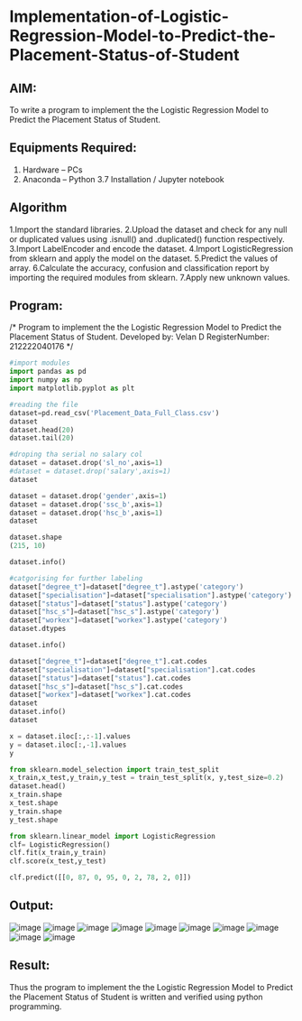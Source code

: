 # Implementation-of-Logistic-Regression-Model-to-Predict-the-Placement-Status-of-Student

## AIM:
To write a program to implement the the Logistic Regression Model to Predict the Placement Status of Student.

## Equipments Required:
1. Hardware – PCs
2. Anaconda – Python 3.7 Installation / Jupyter notebook

## Algorithm
1.Import the standard libraries. 
2.Upload the dataset and check for any null or duplicated values using .isnull() and .duplicated() function respectively.
3.Import LabelEncoder and encode the dataset.
4.Import LogisticRegression from sklearn and apply the model on the dataset. 
5.Predict the values of array.
6.Calculate the accuracy, confusion and classification report by importing the required modules from sklearn.
7.Apply new unknown values.


## Program:

/*
Program to implement the the Logistic Regression Model to Predict the Placement Status of Student.
Developed by: Velan D
RegisterNumber:  212222040176
*/

```python
#import modules
import pandas as pd
import numpy as np
import matplotlib.pyplot as plt

#reading the file
dataset=pd.read_csv('Placement_Data_Full_Class.csv')
dataset
dataset.head(20)
dataset.tail(20)

#droping tha serial no salary col
dataset = dataset.drop('sl_no',axis=1)
#dataset = dataset.drop('salary',axis=1)
dataset

dataset = dataset.drop('gender',axis=1)
dataset = dataset.drop('ssc_b',axis=1)
dataset = dataset.drop('hsc_b',axis=1)
dataset

dataset.shape
(215, 10)

dataset.info()

#catgorising for further labeling
dataset["degree_t"]=dataset["degree_t"].astype('category')
dataset["specialisation"]=dataset["specialisation"].astype('category')
dataset["status"]=dataset["status"].astype('category')
dataset["hsc_s"]=dataset["hsc_s"].astype('category')
dataset["workex"]=dataset["workex"].astype('category')
dataset.dtypes

dataset.info()

dataset["degree_t"]=dataset["degree_t"].cat.codes
dataset["specialisation"]=dataset["specialisation"].cat.codes
dataset["status"]=dataset["status"].cat.codes
dataset["hsc_s"]=dataset["hsc_s"].cat.codes
dataset["workex"]=dataset["workex"].cat.codes
dataset
dataset.info()
dataset

x = dataset.iloc[:,:-1].values
y = dataset.iloc[:,-1].values
y

from sklearn.model_selection import train_test_split
x_train,x_test,y_train,y_test = train_test_split(x, y,test_size=0.2)
dataset.head()
x_train.shape
x_test.shape
y_train.shape
y_test.shape

from sklearn.linear_model import LogisticRegression
clf= LogisticRegression()
clf.fit(x_train,y_train)
clf.score(x_test,y_test)

clf.predict([[0, 87, 0, 95, 0, 2, 78, 2, 0]])


```

## Output:
![image](https://github.com/VELANDHANANJAYAN/Implementation-of-Logistic-Regression-Model-to-Predict-the-Placement-Status-of-Student/assets/119405038/cf7ff943-da4a-4236-bb96-f89d507bf2d0)
![image](https://github.com/VELANDHANANJAYAN/Implementation-of-Logistic-Regression-Model-to-Predict-the-Placement-Status-of-Student/assets/119405038/64405699-9c3f-4482-b5f9-56824dc85b47)
![image](https://github.com/VELANDHANANJAYAN/Implementation-of-Logistic-Regression-Model-to-Predict-the-Placement-Status-of-Student/assets/119405038/374520b8-1d8e-40b9-b0d2-f87b1208ddef)
![image](https://github.com/VELANDHANANJAYAN/Implementation-of-Logistic-Regression-Model-to-Predict-the-Placement-Status-of-Student/assets/119405038/1c9897d7-6fc0-4aee-870a-79ea0f0da5b7)
![image](https://github.com/VELANDHANANJAYAN/Implementation-of-Logistic-Regression-Model-to-Predict-the-Placement-Status-of-Student/assets/119405038/2907af30-53d9-4f51-b46f-a423e1ee401a)
![image](https://github.com/VELANDHANANJAYAN/Implementation-of-Logistic-Regression-Model-to-Predict-the-Placement-Status-of-Student/assets/119405038/a13b727f-76ef-4c3d-88ff-2e96adba00eb)
![image](https://github.com/VELANDHANANJAYAN/Implementation-of-Logistic-Regression-Model-to-Predict-the-Placement-Status-of-Student/assets/119405038/412eb966-00de-4172-90af-4f77d37c079b)
![image](https://github.com/VELANDHANANJAYAN/Implementation-of-Logistic-Regression-Model-to-Predict-the-Placement-Status-of-Student/assets/119405038/7812de35-d150-4e87-8ae8-84c553965277)
![image](https://github.com/VELANDHANANJAYAN/Implementation-of-Logistic-Regression-Model-to-Predict-the-Placement-Status-of-Student/assets/119405038/1c9c498b-3300-4077-a964-272707c5ddb3)
![image](https://github.com/VELANDHANANJAYAN/Implementation-of-Logistic-Regression-Model-to-Predict-the-Placement-Status-of-Student/assets/119405038/fe3432ed-3596-4a54-99b9-deec0bd4e06a)


## Result:
Thus the program to implement the the Logistic Regression Model to Predict the Placement Status of Student is written and verified using python programming.
